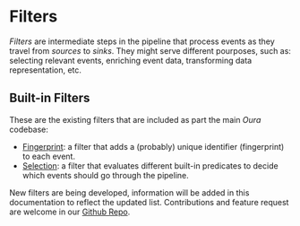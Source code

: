 # Filters

_Filters_ are intermediate steps in the pipeline that process events as they travel from _sources_ to _sinks_. They might serve different pourposes, such as: selecting relevant events, enriching event data, transforming data representation, etc.

## Built-in Filters

These are the existing filters that are included as part the main _Oura_ codebase:

- [Fingerprint](fingerprint.md): a filter that adds a (probably) unique identifier (fingerprint) to each event.
- [Selection](selection.md): a filter that evaluates different built-in predicates to decide which events should go through the pipeline.

New filters are being developed, information will be added in this documentation to reflect the updated list. Contributions and feature request are welcome in our [Github Repo](https://github.com/txpipe/oura).
